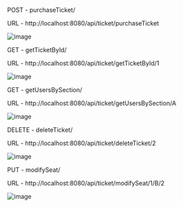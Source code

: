   POST - purchaseTicket/
  
  URL - http://localhost:8080/api/ticket/purchaseTicket
 
  ![image](https://github.com/Priyansusahoo/Train_Ticket_System/assets/78722016/dab0ee38-d4ec-49fd-adab-aa96f8ee9e5f)

  GET - getTicketById/

  URL - http://localhost:8080/api/ticket/getTicketById/1
  
  ![image](https://github.com/Priyansusahoo/Train_Ticket_System/assets/78722016/905f1f7c-8b2b-4795-a99b-744bed2bc21b)

  GET - getUsersBySection/

  URL - http://localhost:8080/api/ticket/getUsersBySection/A
  
  ![image](https://github.com/Priyansusahoo/Train_Ticket_System/assets/78722016/c9acd45b-b917-42c1-8a5d-4b448a492fdc)

  DELETE - deleteTicket/

  URL - http://localhost:8080/api/ticket/deleteTicket/2
  
  ![image](https://github.com/Priyansusahoo/Train_Ticket_System/assets/78722016/61cb8232-0349-403b-a39d-37f61b461692)

  PUT - modifySeat/

  URL - http://localhost:8080/api/ticket/modifySeat/1/B/2
  
  ![image](https://github.com/Priyansusahoo/Train_Ticket_System/assets/78722016/a564d6ea-abfd-4e42-b5c7-a44f1215f795)
